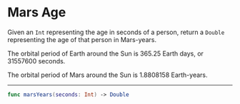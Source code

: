 # Mars Age

Given an `Int` representing the age in seconds of a person, return a `Double` representing the age of that person in Mars-years.

The orbital period of Earth around the Sun is 365.25 Earth days, or 31557600 seconds.

The orbital period of Mars around the Sun is 1.8808158 Earth-years.

---

```swift
func marsYears(seconds: Int) -> Double
```

